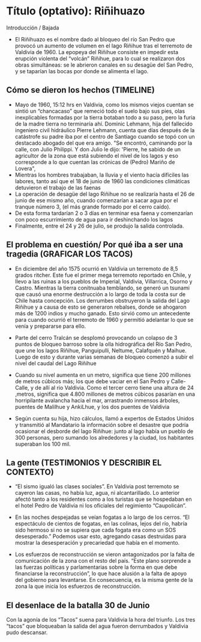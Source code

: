 # Título (optativo): Riñihuazo
Introducción / Bajada
* El Riñihuazo es el nombre dado al bloqueo del río San Pedro que provocó un aumento de volumen en el lago Riñihue tras el terremoto de Valdivia de 1960.
La epopeya del Riñihue consiste en impedir esta erupción violenta del “volcán” Riñihue, para lo cual se realizaron dos obras simultáneas: se le abrieron canales en su desagüe del San Pedro, y se taparían las bocas por donde se alimenta el lago.

## Cómo se dieron los hechos (TIMELINE)
* Mayo de 1960, 15:12 hrs en Valdivia, como los mismos viejos cuentan se sintió un “chancacaso” que remeció todo el suelo bajo sus pies, olas inexplicables formadas por la tierra botaban todo a su paso, pero la furia de la madre tierra no terminaría ahí.
Dominic Lehmann, hija del fallecido ingeniero civil hidráulico Pierre Lehmann, cuenta que días después de la catástrofe su padre iba por el centro de Santiago cuando se topó con un destacado abogado del que era amigo. "Se encontró, caminando por la calle, con Julio Philippi. Y don Julio le dijo: 'Pierre, he sabido de un agricultor de la zona que está subiendo el nivel de los lagos y eso corresponde a lo que cuentan las crónicas de (Pedro) Mariño de Lovera",
* Mientras los hombres trabajaban, la lluvia y el viento hacía difíciles las labores, tanto así que el 18 de junio de 1960 las condiciones climáticas detuvieron el trabajo de las faenas
* La operación de desagüe del lago Riñihue no se realizaría hasta el 26 de junio de ese mismo año, cuando comenzarían a sacar agua por el tranque número 3, (el más grande formado por el cerro caído).
* De esta forma tardarían 2 o 3 días en terminar esa faena y comenzarían con poco escurrimiento de agua para ir deshinchando los lagos
* Finalmente, entre el 24 y 26 de julio, se produjo la salida controlada.

## El problema en cuestión/ Por qué iba a ser una tragedia (GRAFICAR LOS TACOS)
* En diciembre del año 1575 ocurrió en Valdivia un terremoto de 8,5 grados ritcher. Este fue el primer mega terremoto reportado en Chile, y llevo a las ruinas a los pueblos de Imperial, Valdivia, Villarrica, Osorno y Castro. Mientras la tierra conitnuaba temblando, se generó un tsunami que causó una enorme destrucción a lo largo de toda la costa sur de Chile hasta concepción. Los derrumbes obstruyeron la salida del Lago Riñihue y a causa de esto se generaron rebalses, donde se ahogaron más de 1200 indios y mucho ganado. Esto sirvió como un antecedente para cuando ocurrió el terremoto de 1960 y permitió adelantar lo que se venía y prepararse para ello.

* Parte del  cerro Tralcán se desplomó provocando un colapso de 3 puntos de bloqueo barroso sobre la olla hidrográfica del Río San Pedro, que une los lagos Riñihue, Panguipulli, Neltume, Calafquén y Maihue. Luego de esto y durante varias semanas de bloqueo comenzó a subir el nivel del caudal del Lago Riñihue


* Cuando su nivel aumenta en un metro, significa que tiene 200 millones de metros cúbicos más; los que debe vaciar en el San Pedro y Calle-Calle, y de allí al rio Valdivia. Como el tercer cerro tiene una altura de 24 ,metros, significa que 4.800 millones de metros cúbicos pasarían en una horripilante avalancha hacia el mar, arrastrando inmensos árboles, puentes de Malilhue y AnkiLhue, y los dos puentes de Valdivia
* Según cuenta su hija, hizo cálculos, llamó a expertos de Estados Unidos y transmitió al Mandatario la información sobre el desastre que podría ocasionar el desborde del lago Riñihue: junto al lago había un pueblo de 300 personas, pero sumando los alrededores y la ciudad, los habitantes superaban los 100 mil.

## La gente (TESTIMONIOS Y DESCRIBIR EL CONTEXTO)
* “El sismo igualó las clases sociales”. En Valdivia post terremoto se cayeron las casas, no había luz, agua, ni alcantarillado. Lo anterior afectó tanto a los residentes como a los turistas que se hospedaban en el hotel Pedro de Valdivia ni los oficiales del regimiento “Caupolicán”.
* En las noches despejadas se veían fogatas a lo largo de los cerros. “El espectáculo de cientos de fogatas, en las colinas, lejos del río, habría sido hermoso si no se supiera que cada fogata era como un SOS desesperado.” Podemos usar esto, agregando casas destruidas para mostrar la desesperación y precariedad que había en el momento. 

* Los esfuerzos de reconstrucción se vieron antagonizados por la falta de comunicación de la zona con el resto del país. “Este plano sorprende a las fuerzas políticas y parlamentarias sobre la forma en que debe financiarse la reconstrucción”, lo que hace alusión a la falta de apoyo del gobierno para levantarse. En consecuencia, es la misma gente de la zona la que inicia los esfuerzos de reconstrucción. 

## El desenlace de la batalla 30 de Junio
Con la agonía de los “Tacos” suena para Valdivia la hora del triunfo. Los tres “tacos” que bloqueaban la salida del agua fueron derrumbados y Valdivia pudo descansar. 
